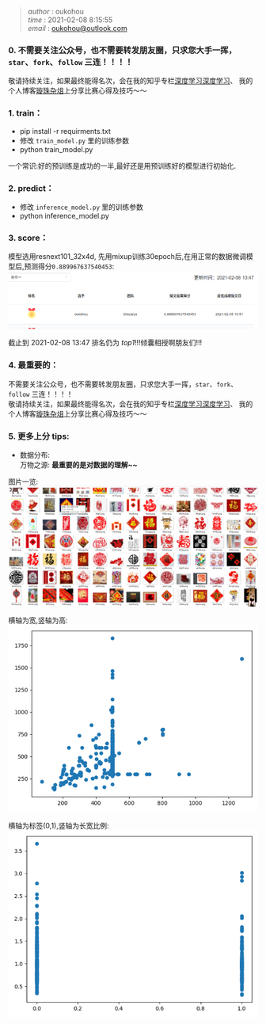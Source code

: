 >_author_   :   oukohou  
>_time_     :   2021-02-08 8:15:55   
>_email_    :   oukohou@outlook.com



### 0. 不需要关注公众号，也不需要转发朋友圈，只求您大手一挥，`star`、`fork`、`follow` 三连！！！！  
敬请持续关注，如果最终能得名次，会在我的知乎专栏[深度学习深度学习](https://www.zhihu.com/column/oukohou-DL)、 我的个人博客[璇珠杂俎](https://www.oukohou.wang)上分享比赛心得及技巧～～  

### 1. train：  
- pip install -r requirments.txt  
- 修改 `train_model.py` 里的训练参数  
- python train_model.py  

一个常识:好的预训练是成功的一半,最好还是用预训练好的模型进行初始化.  


### 2. predict：
- 修改 `inference_model.py` 里的训练参数  
- python inference_model.py   


### 3. score：  
模型选用resnext101_32x4d, 先用mixup训练30epoch后,在用正常的数据微调模型后,预测得分`0.889967637540453`:  
![score](./images/score.png)
  
截止到 2021-02-08 13:47 排名仍为 *top1*!!!倾囊相授啊朋友们!!!      



### 4. 最重要的：  
不需要关注公众号，也不需要转发朋友圈，只求您大手一挥，`star`、`fork`、`follow` 三连！！！！  
敬请持续关注，如果最终能得名次，会在我的知乎专栏[深度学习深度学习](https://www.zhihu.com/column/oukohou-DL)、 我的个人博客[璇珠杂俎](https://www.oukohou.wang)上分享比赛心得及技巧～～

### 5. 更多上分 tips:

- 数据分布:  
万物之源:  **最重要的是对数据的理解~~**  

图片一览:  
![glimpse.png](./images/glimpse.png)

横轴为宽,竖轴为高:  
![width_height](./images/width_height.png)  

横轴为标签(0,1),竖轴为长宽比例:    
![label_ratio](./images/label_ratio.png)    



